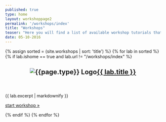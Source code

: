 ```yaml
---
published: true
type: home
layout: workshoppage2
permalink: '/workshops/index'
title: "Workshops"
teaser: "Here you will find a list of available workshop tutorials that I have created."
date: 05-10-2016
---
```


{% assign sorted = (site.workshops | sort: 'title') %} 
{% for lab in  sorted %}
{% if lab.ishome == true and lab.url != "/workshops/index" %}
<article>
<header>
<h2 class="post-title"><img src="{{ "/images/logo.png" | prepend: lab.type }}" alt="{{page.type}} Logo"><a href="{{ lab.url }}.html">{{ lab.title }}<br /></a></h2>
</header>
 <div>
{{ lab.excerpt | markdownify }}
  </div>
<div class="more-link">
  <p><a href="{{ lab.url }}.html">start workshop &raquo;</a></p>
</div>

</article>
{% endif %}
{% endfor %}

